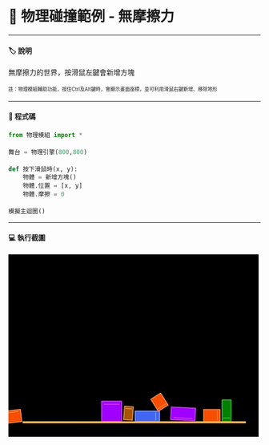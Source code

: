 # 🔰 物理碰撞範例 - 無摩擦力
--------------
#### 🏷️ 說明

無摩擦力的世界，按滑鼠左鍵會新增方塊

<sup><sub>註：物理模組輔助功能，按住Ctrl及Alt鍵時，會顯示畫面座標，並可利用滑鼠右鍵新增、移除地形</sub></sup>

--------------

#### 📄 程式碼

```python
from 物理模組 import *

舞台 = 物理引擎(800,800)

def 按下滑鼠時(x, y):
    物體 = 新增方塊()
    物體.位置 = [x, y]
    物體.摩擦 = 0
    
模擬主迴圈()
```

--------------

#### 💻 執行截圖

![執行截圖](frictionless.jpg)


